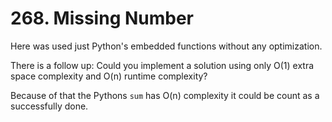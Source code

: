 # 268. Missing Number

Here was used just Python's embedded functions without any optimization.

There is a follow up: Could you implement a solution using only O(1) extra space complexity and O(n) runtime complexity?

Because of that the Pythons `sum` has O(n) complexity it could be count as a successfully done.